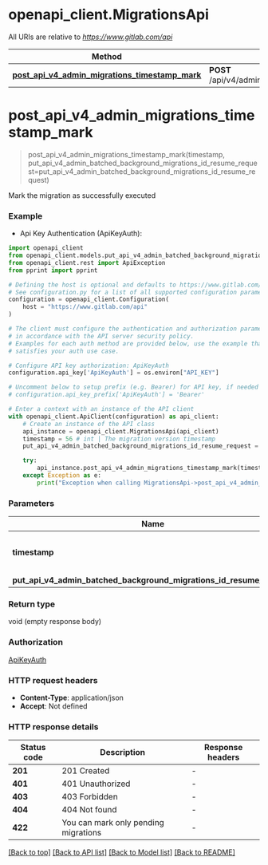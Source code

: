 # openapi_client.MigrationsApi

All URIs are relative to *https://www.gitlab.com/api*

Method | HTTP request | Description
------------- | ------------- | -------------
[**post_api_v4_admin_migrations_timestamp_mark**](MigrationsApi.md#post_api_v4_admin_migrations_timestamp_mark) | **POST** /api/v4/admin/migrations/{timestamp}/mark | 


# **post_api_v4_admin_migrations_timestamp_mark**
> post_api_v4_admin_migrations_timestamp_mark(timestamp, put_api_v4_admin_batched_background_migrations_id_resume_request=put_api_v4_admin_batched_background_migrations_id_resume_request)



Mark the migration as successfully executed

### Example

* Api Key Authentication (ApiKeyAuth):

```python
import openapi_client
from openapi_client.models.put_api_v4_admin_batched_background_migrations_id_resume_request import PutApiV4AdminBatchedBackgroundMigrationsIdResumeRequest
from openapi_client.rest import ApiException
from pprint import pprint

# Defining the host is optional and defaults to https://www.gitlab.com/api
# See configuration.py for a list of all supported configuration parameters.
configuration = openapi_client.Configuration(
    host = "https://www.gitlab.com/api"
)

# The client must configure the authentication and authorization parameters
# in accordance with the API server security policy.
# Examples for each auth method are provided below, use the example that
# satisfies your auth use case.

# Configure API key authorization: ApiKeyAuth
configuration.api_key['ApiKeyAuth'] = os.environ["API_KEY"]

# Uncomment below to setup prefix (e.g. Bearer) for API key, if needed
# configuration.api_key_prefix['ApiKeyAuth'] = 'Bearer'

# Enter a context with an instance of the API client
with openapi_client.ApiClient(configuration) as api_client:
    # Create an instance of the API class
    api_instance = openapi_client.MigrationsApi(api_client)
    timestamp = 56 # int | The migration version timestamp
    put_api_v4_admin_batched_background_migrations_id_resume_request = openapi_client.PutApiV4AdminBatchedBackgroundMigrationsIdResumeRequest() # PutApiV4AdminBatchedBackgroundMigrationsIdResumeRequest |  (optional)

    try:
        api_instance.post_api_v4_admin_migrations_timestamp_mark(timestamp, put_api_v4_admin_batched_background_migrations_id_resume_request=put_api_v4_admin_batched_background_migrations_id_resume_request)
    except Exception as e:
        print("Exception when calling MigrationsApi->post_api_v4_admin_migrations_timestamp_mark: %s\n" % e)
```



### Parameters


Name | Type | Description  | Notes
------------- | ------------- | ------------- | -------------
 **timestamp** | **int**| The migration version timestamp | 
 **put_api_v4_admin_batched_background_migrations_id_resume_request** | [**PutApiV4AdminBatchedBackgroundMigrationsIdResumeRequest**](PutApiV4AdminBatchedBackgroundMigrationsIdResumeRequest.md)|  | [optional] 

### Return type

void (empty response body)

### Authorization

[ApiKeyAuth](../README.md#ApiKeyAuth)

### HTTP request headers

 - **Content-Type**: application/json
 - **Accept**: Not defined

### HTTP response details

| Status code | Description | Response headers |
|-------------|-------------|------------------|
**201** | 201 Created |  -  |
**401** | 401 Unauthorized |  -  |
**403** | 403 Forbidden |  -  |
**404** | 404 Not found |  -  |
**422** | You can mark only pending migrations |  -  |

[[Back to top]](#) [[Back to API list]](../README.md#documentation-for-api-endpoints) [[Back to Model list]](../README.md#documentation-for-models) [[Back to README]](../README.md)

